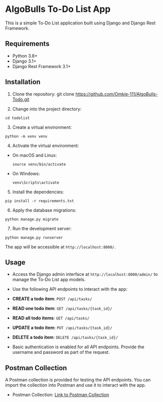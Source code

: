 # AlgoBulls To-Do List App

This is a simple To-Do List application built using Django and Django Rest Framework.

## Requirements

- Python 3.8+
- Django 3.1+
- Django Rest Framework 3.1+

## Installation

1. Clone the repository: git clone https://github.com/Omkie-111/AlgoBulls-Todo.git

2. Change into the project directory: 

  ```
  cd todolist
  ```
  
3. Create a virtual environment: 

  ```
  python -m venv venv
  ```
  
4. Activate the virtual environment:

- On macOS and Linux:

  ```
  source venv/bin/activate
  ```

- On Windows:

  ```
  venv\Scripts\activate
  ```

5. Install the dependencies: 

  ```
  pip install -r requirements.txt
  ```
  
6. Apply the database migrations: 

  ```
  python manage.py migrate
  ```
  
7. Run the development server: 
 
  ```
  python manage.py runserver
  ```
  
The app will be accessible at `http://localhost:8000/`.

## Usage

- Access the Django admin interface at `http://localhost:8000/admin/` to manage the To-Do List app models.

- Use the following API endpoints to interact with the app:

- **CREATE a todo item**: `POST /api/tasks/`
- **READ one todo item**: `GET /api/tasks/{task_id}/`
- **READ all todo items**: `GET /api/tasks/`
- **UPDATE a todo item**: `PUT /api/tasks/{task_id}/`
- **DELETE a todo item**: `DELETE /api/tasks/{task_id}/`

- Basic authentication is enabled for all API endpoints. Provide the username and password as part of the request.

## Postman Collection

A Postman collection is provided for testing the API endpoints. You can import the collection into Postman and use it to interact with the app.

- Postman Collection: [Link to Postman Collection]()



